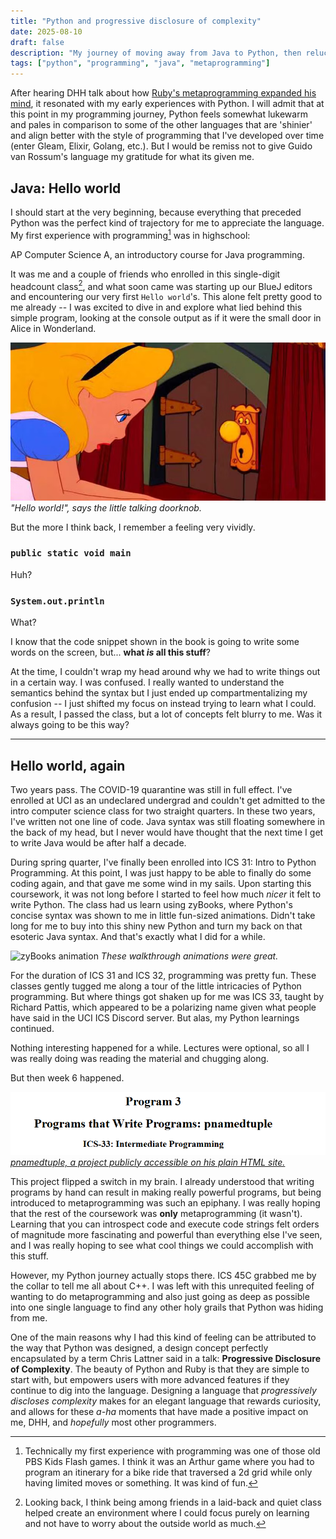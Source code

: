 ```yaml
---
title: "Python and progressive disclosure of complexity"
date: 2025-08-10
draft: false
description: "My journey of moving away from Java to Python, then reluctantly parting with it to learn C++."
tags: ["python", "programming", "java", "metaprogramming"]
---
```


After hearing DHH talk about how [Ruby's metaprogramming expanded his mind](https://youtu.be/mTa2d3OLXhg?si=7wkc66P-9Dk0BFjX&t=84), it resonated with my early experiences with Python. I will admit that at this point in my programming journey, Python feels somewhat lukewarm and pales in comparison to some of the other languages that are 'shinier' and align better with the style of programming that I've developed over time (enter Gleam, Elixir, Golang, etc.). But I would be remiss not to give Guido van Rossum's language my gratitude for what its given me.

<!-- [![DHH on Primeagen](https://img.youtube.com/vi/mTa2d3OLXhg/0.jpg)](https://youtu.be/mTa2d3OLXhg?si=7wkc66P-9Dk0BFjX&t=84)
*DHH on the TopShelf, where he talks about his programming journey.* -->

## Java: Hello world

I should start at the very beginning, because everything that preceded Python was the perfect kind of trajectory for me to appreciate the language. My first experience with programming[^1] was in highschool:

AP Computer Science A, an introductory course for Java programming.

It was me and a couple of friends who enrolled in this single-digit headcount class[^2], and what soon came was starting up our BlueJ editors and encountering our very first `Hello world`'s. This alone felt pretty good to me already -- I was excited to dive in and explore what lied behind this simple program, looking at the console output as if it were the small door in Alice in Wonderland.

![Alice in Wonderland Small Door](alice-in-wonderland-door.png)
*"Hello world!", says the little talking doorknob.*

But the more I think back, I remember a feeling very vividly.

### `public static void main`

Huh?

### `System.out.println`

What?

I know that the code snippet shown in the book is going to write some words on the screen, but... **what *is* all this stuff**?

At the time, I couldn't wrap my head around why we had to write things out in a certain way. I was confused. I really wanted to understand the semantics behind the syntax but I just ended up compartmentalizing my confusion -- I just shifted my focus on instead trying to learn what I could. As a result, I passed the class, but a lot of concepts felt blurry to me. Was it always going to be this way?

---

## Hello world, again

Two years pass. The COVID-19 quarantine was still in full effect. I've enrolled at UCI as an undeclared undergrad and couldn't get admitted to the intro computer science class for two straight quarters. In these two years, I've written not one line of code. Java syntax was still floating somewhere in the back of my head, but I never would have thought that the next time I get to write Java would be after half a decade.

During spring quarter, I've finally been enrolled into ICS 31: Intro to Python Programming. At this point, I was just happy to be able to finally do some coding again, and that gave me some wind in my sails. Upon starting this coursework, it was not long before I started to feel how much *nicer* it felt to write Python. The class had us learn using zyBooks, where Python's concise syntax was shown to me in little fun-sized animations. Didn't take long for me to buy into this shiny new Python and turn my back on that esoteric Java syntax. And that's exactly what I did for a while.

![zyBooks animation](https://www.zybooks.com/wp-content/uploads/2024/05/GoldwasserSortGif.gif)
*These walkthrough animations were great.*

For the duration of ICS 31 and ICS 32, programming was pretty fun. These classes gently tugged me along a tour of the little intricacies of Python programming. But where things got shaken up for me was ICS 33, taught by Richard Pattis, which appeared to be a polarizing name given what people have said in the UCI ICS Discord server. But alas, my Python learnings continued.

Nothing interesting happened for a while. Lectures were optional, so all I was really doing was reading the material and chugging along.

But then week 6 happened.

![Program 3: pnamedtuple](pnamedtuple.png)
[*pnamedtuple, a project publicly accessible on his plain HTML site.*](https://ics.uci.edu/~pattis/ICS-33/index.html)

This project flipped a switch in my brain. I already understood that writing programs by hand can result in making really powerful programs, but being introduced to metaprogramming was such an epiphany. I was really hoping that the rest of the coursework was **only** metaprogramming (it wasn't). Learning that you can introspect code and execute code strings felt orders of magnitude more fascinating and powerful than everything else I've seen, and I was really hoping to see what cool things we could accomplish with this stuff.

However, my Python journey actually stops there. ICS 45C grabbed me by the collar to tell me all about C++. I was left with this unrequited feeling of wanting to do metaprogramming and also just going as deep as possible into one single language to find any other holy grails that Python was hiding from me.

One of the main reasons why I had this kind of feeling can be attributed to the way that Python was designed, a design concept perfectly encapsulated by a term Chris Lattner said in a talk: **Progressive Disclosure of Complexity**. The beauty of Python and Ruby is that they are simple to start with, but empowers users with more advanced features if they continue to dig into the language. Designing a language that *progressively discloses complexity* makes for an elegant language that rewards curiosity, and allows for these *a-ha* moments that have made a positive impact on me, DHH, and *hopefully* most other programmers.

[^1]: Technically my first experience with programming was one of those old PBS Kids Flash games. I think it was an Arthur game where you had to program an itinerary for a bike ride that traversed a 2d grid while only having limited moves or something. It was kind of fun.

[^2]: Looking back, I think being among friends in a laid-back and quiet class helped create an environment where I could focus purely on learning and not have to worry about the outside world as much.
